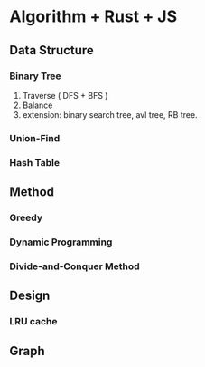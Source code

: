 # Algorithm + Rust + JS

## Data Structure

### Binary Tree

1. Traverse ( DFS + BFS )
2. Balance
3. extension: binary search tree, avl tree, RB tree.

### Union-Find

### Hash Table

## Method

### Greedy

### Dynamic Programming

### Divide-and-Conquer Method

## Design

### LRU cache

## Graph
